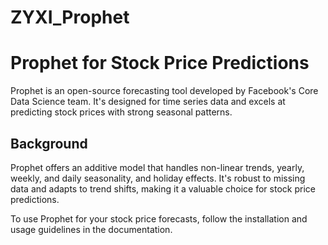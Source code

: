 # ZYXI_Prophet

# Prophet for Stock Price Predictions

Prophet is an open-source forecasting tool developed by Facebook's Core Data Science team. It's designed for time series data and excels at predicting stock prices with strong seasonal patterns.

## Background

Prophet offers an additive model that handles non-linear trends, yearly, weekly, and daily seasonality, and holiday effects. It's robust to missing data and adapts to trend shifts, making it a valuable choice for stock price predictions.

To use Prophet for your stock price forecasts, follow the installation and usage guidelines in the documentation.



